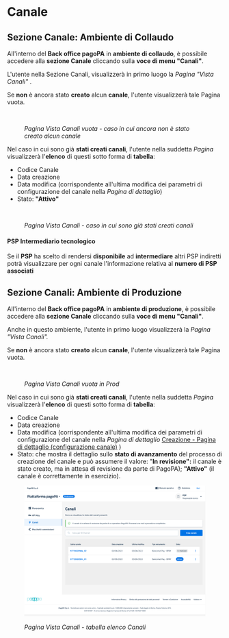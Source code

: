 # Canale

## Sezione Canale: Ambiente di Collaudo

All'interno del **Back office pagoPA** in **ambiente di collaudo**,  è possibile accedere alla **sezione Canale** cliccando sulla **voce di menu "Canali"**.

L'utente nella Sezione Canali, visualizzerà in primo luogo la _Pagina "Vista Canali"_ .

Se **non** è ancora stato **creato** alcun **canale**, l'utente visualizzerà tale Pagina vuota.&#x20;

<figure><img src="../../../.gitbook/assets/image (132).png" alt=""><figcaption><p><em>Pagina Vista Canali vuota - caso in cui ancora non è stato creato alcun canale</em></p></figcaption></figure>

Nel caso in cui sono già **stati creati canali**, l'utente nella suddetta _Pagina_ visualizzerà l'**elenco** di questi sotto forma di **tabella**:

* Codice Canale
* Data creazione
* Data modifica (corrispondente all'ultima modifica dei parametri di configurazione del canale nella _Pagina di dettaglio_)
* Stato: **"Attivo"**&#x20;

<figure><img src="../../../.gitbook/assets/image (61).png" alt=""><figcaption><p><em>Pagina Vista Canali - caso in cui sono già stati creati canali</em></p></figcaption></figure>

#### **PSP Intermediario tecnologico**

Se il **PSP** ha scelto di rendersi **disponibile** ad **intermediare** altri PSP indiretti potrà visualizzare per ogni canale l'informazione relativa al **numero di PSP associati**

## Sezione Canali: Ambiente di Produzione

All'interno del **Back office pagoPA** in **ambiente di produzione**, è possibile accedere alla **sezione Canale** cliccando sulla **voce di menu "Canali"**.

Anche in questo ambiente, l'utente in primo luogo visualizzerà la _Pagina "Vista Canali"._

Se **non** è ancora stato **creato** alcun **canale**, l'utente visualizzerà tale Pagina vuota.&#x20;

<figure><img src="../../../.gitbook/assets/image (48).png" alt=""><figcaption><p><em>Pagina Vista Canali vuota in Prod</em></p></figcaption></figure>

Nel caso in cui sono già **stati creati canali**, l'utente nella suddetta _Pagina_ visualizzerà l'**elenco** di questi sotto forma di **tabella**:

* Codice Canale
* Data creazione
* Data modifica (corrispondente all'ultima modifica dei parametri di configurazione del canale nella _Pagina di dettaglio_ [Creazione - Pagina di dettaglio (configurazione canale)](creazione.md#pagina-di-dettaglio-configurazione-canale) )
* Stato: che mostra il dettaglio sullo **stato di avanzamento** del processo di creazione del canale e può assumere il valore: "**In revisione":** il canale è stato creato, ma in attesa di revisione da parte di PagoPA); **"Attivo"** (il canale è correttamente in esercizio).

<figure><img src="../../../.gitbook/assets/image (4) (1) (1).png" alt=""><figcaption><p><em>Pagina Vista Canali - tabella elenco Canali</em></p></figcaption></figure>
